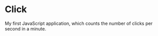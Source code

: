 Click
=====

My first JavaScript application, which counts the number of clicks per second in a minute.
